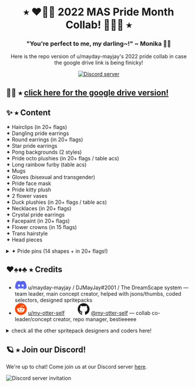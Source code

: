 <h1 align="center">⭑ ❤️🧡💛 2022 MAS Pride Month Collab! 💚💙💜 ⭑</h1>
<h3 align="center">"You're perfect to me, my darling~!" ~ Monika 🏳️‍🌈</h3>
<p align="center">Here is the repo  version of u/mayday-mayjay's 2022 pride collab in case the google drive link is being finicky!</p>
<p align="center">
  <a href="https://discord.gg/Tx23rczN8N">
    <img alt="Discord server" src="https://discordapp.com/api/guilds/957814201311694870/widget.png?style=shield">
  </a>
</p>

## 🏳️‍🌈 ⭑ [click here for the google drive version!](https://drive.google.com/drive/folders/1r4YlcqExJuYuDGi4Z6A0gW9w9MI5RL86?usp=sharing)

## ✨ ⭑ Content

✦ Hairclips (in 20+ flags) <br>
✦ Dangling pride earrings <br>
✦ Round earrings (in 20+ flags) <br>
✦ Star pride earrings <br>
✦ Pong backgrounds (2 styles) <br>
✦ Pride octo plushies (in 20+ flags / table acs) <br>
✦ Long rainbow furby (table acs) <br>
✦ Mugs <br>
✦ Gloves (bisexual and transgender) <br>
✦ Pride face mask <br>
✦ Pride kitty plush <br>
✦ 2 flower vases <br>
✦ Duck plushies (in 20+ flags / table acs) <br>
✦ Necklaces (in 20+ flags) <br>
✦ Crystal pride earrings <br>
✦ Facepaint (in 20+ flags) <br>
✦ Flower crowns (in 15 flags) <br>
✦ Trans hairstyle <br>
✦ Head pieces <br>
<details><summary> ✦ Pride pins (14 shapes + in 20+ flags!) </summary> 
  * circle <br>
  * diamond <br>
  * flag <br>
  * heart <br>
  * heart-rainbow <br>
  * hexagon <br>
  * moon <br>
  * moon-rainbow <br>
  * regular rainbow <br>
  * spade <br>
  * spade rainbow <br>
  * star <br>
  * star-rainbow <br>
  * triangle <br>
</details>

## ♥️♠️♦️♣️ ⭑ Credits

  * ![reddit](.github/icons/discord.svg) u/mayday-mayjay / DJMayJay#2001 / The DreamScape system
  — team leader, main concept creator, helped with jsons/thumbs, coded selectors, designed spritepacks
  * ![reddit](.github/icons/reddit.svg) [u/my-otter-self](https://reddit.com/u/my-otter-self)
  ![github](.github/icons/github-light.svg#gh-dark-mode-only)![github](.github/icons/github-dark.svg#gh-light-mode-only) [@my-otter-self](https://github.com/my-otter-self)
  — collab co-leader/concept creator, repo manager, bestieeeee
<details><summary> check all the other spritepack designers and coders here! </summary> 
* Briar Young ⭑ Instagram: @briar_nyako_mee ⭑ helped with jsons <br>
* Kaiewe ⭑ Reddit: u/kaiewe ⭑ plushies, helped with jsons <br>
* Silvery/Rosalyn  ⭑ Reddit: u/Mystique-Silv ⭑ headpieces, bracelets, earrings <br>
* Fell ⭑ Reddit: u/FellTheSimp ⭑ hairclips and chokers <br>
* HistoryVariety ⭑ Reddit: u/Historical_Variety63 ⭑ collab concept creator, plushies, facepaint, earrings <br>
* Verd ⭑ Reddit: u/crunchy_meringue ⭑ flower crowns, help with jsons <br>
* Bluklaod ⭑ Reddit: u/Bluklaod ⭑ mugs, gloves, facepaint, pong bgs <br>
* Bibi ⭑ Reddit: u/queenbeebee19 ⭑ trans colored hair <br>
* Spooks ⭑ Reddit: u/-Spooks- ⭑ mask, plushie, flower vases <br>
* Ysiekiz ⭑ Reddit: u/Living-Class4701 ⭑ helped with jsons <br>
* dreamscached ⭑ Reddit: u/dreamscached ⭑ github: @dreamscached ⭑ helped with jsons <br>
 <br>
* additional credits: <br>
Official MAS devs ⭑ original flower crown and mug art, also MAS itself lol <br>
u/geneTechnician ⭑ half up ribbon concepts  <br>
orca / u/kaiewe ⭑ original twin bow art used for half up bow edits <br>
</details>

## 🪐 ⭑ Join our Discord!

We're up to chat! Come join us at our Discord server [here](https://discord.gg/Tx23rczN8N).

![Discord server invitation](https://discordapp.com/api/guilds/957814201311694870/widget.png?style=banner3)
